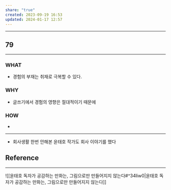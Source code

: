 ```yaml
---
share: "true"
created: 2023-09-19 16:53
updated: 2024-01-17 12:57
---
```


---
## 79
---
### WHAT
- 경험의 부재는 취재로 극복할 수 있다.
### WHY
- 글쓰기에서 경험의 영향은 절대적이기 때문에
### HOW
- 
---

- 회사생활 한번 안해본 윤태호 작가도 회사 이야기를 했다


## Reference
---
![[윤태호  독자가 공감하는 만화는, 그림으로만 만들어지지 않는다#^34liw0|윤태호  독자가 공감하는 만화는, 그림으로만 만들어지지 않는다]]

